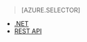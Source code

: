 > [AZURE.SELECTOR]
- [.NET](/documentation/articles/media-services-dotnet-connect-programmatically/)
- [REST API](/documentation/articles/media-services-rest-connect-programmatically/)

<!---HONumber=Mooncake_1107_2016-->